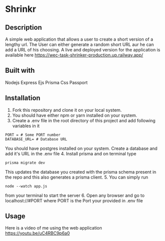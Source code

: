 # Shrinkr

## Description
A simple web application that allows a user to create a short version of a lengthy url. The User can either generate a random short URL aur he can add a URL of his choosing.
A live and deployed version for the application is available here https://wec-task-shrinker-production.up.railway.app/

## Built with

Nodejs
Express
Ejs
Prisma
Css
Passport

## Installation

1. Fork this repository and clone it on your local system.
2. You should have either npm or yarn installed on your system.
3. Create a .env file in the root directory of this project and add following variables in it

```
PORT = # Some PORT number
DATABASE_URL= # Database URL
```

You should have postgres installed on your system. Create a database and add it's URL in the .env file 4. Install prisma and on terminal type

```
prisma migrate dev
```

This updates the database you created with the prisma schema present in the repo and this also generates a prisma client. 5. You can simply run

```
node --watch app.js
```

from your terminal to start the server 6. Open any browser and go to localhost://#PORT
where PORT is the Port your provided in .env file

## Usage

Here is a video of me using the web application
https://youtu.be/uC4RBC9p6a0

